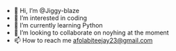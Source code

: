 - 👋 Hi, I’m @Jiggy-blaze
- 👀 I’m interested in coding
- 🌱 I’m currently learning Python
- 💞️ I’m looking to collaborate on noyhing at the moment
- 📫 How to reach me afolabiteejay23@gmail.com 

<!---
Jiggy-blaze/Jiggy-blaze is a ✨ special ✨ repository because its `README.md` (this file) appears on your GitHub profile.
You can click the Preview link to take a look at your changes.
--->
